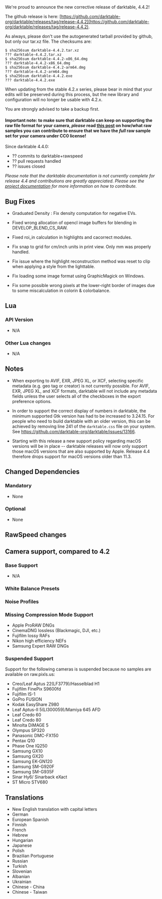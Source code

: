 We're proud to announce the new corrective release of darktable, 4.4.2!

The github release is here: [https://github.com/darktable-org/darktable/releases/tag/release-4.4.2](https://github.com/darktable-org/darktable/releases/tag/release-4.4.2).

As always, please don't use the autogenerated tarball provided by
github, but only our tar.xz file. The checksums are:

```
$ sha256sum darktable-4.4.2.tar.xz
??? darktable-4.4.2.tar.xz
$ sha256sum darktable-4.4.2-x86_64.dmg
??? darktable-4.4.2-x86_64.dmg
$ sha256sum darktable-4.4.2-arm64.dmg
??? darktable-4.4.2-arm64.dmg
$ sha256sum darktable-4.4.2.exe
??? darktable-4.4.2.exe
```

When updating from the stable 4.2.x series, please bear in
mind that your edits will be preserved during this process, but the new
library and configuration will no longer be usable with 4.2.x.

You are strongly advised to take a backup first.

#### Important note: to make sure that darktable can keep on supporting the raw file format for your camera, *please* read [this post](https://discuss.pixls.us/t/raw-samples-wanted/5420?u=lebedevri) on how/what raw samples you can contribute to ensure that we have the *full* raw sample set for your camera under CC0 license!

Since darktable 4.4.0:

- ?? commits to darktable+rawspeed
- ?? pull requests handled
- ?? issues closed


_Please note that the darktable documentation is not currently complete for release 4.4
and contributions are greatly appreciated. Please see the
[project documentation](https://github.com/darktable-org/dtdocs#contributing)
for more information on how to contribute._

## Bug Fixes

- Graduated Density : Fix density computation for negative EVs.

- Fixed wrong allocation of opencl image buffers for blending in
  DEVELOP_BLEND_CS_RAW.

- Fixed roi_in calculation in highlights and cacorrect modules.

- Fix snap to grid for cm/inch units in print view. Only mm was
  properly handled.

- Fix issue where the highlight reconstruction method was reset to
  clip when applying a style from the lighttable.

- Fix loading some image format using GraphicMagick on Windows.

- Fix some possible wrong pixels at the lower-right border of images
  due to some miscalculation in colorin & colorbalance.

## Lua

### API Version

- N/A

### Other Lua changes

- N/A

## Notes

- When exporting to AVIF, EXR, JPEG XL, or XCF, selecting specific
  metadata (e.g. geo tag or creator) is not currently possible. For
  AVIF, EXR, JPEG XL, and XCF formats, darktable will not include any
  metadata fields unless the user selects all of the checkboxes in the
  export preference options.

- In order to support the correct display of numbers in darktable, the
  minimum supported Gtk version has had to be increased to
  3.24.15. For people who need to build darktable with an older
  version, this can be achieved by removing line 241 of the
  `darktable.css` file on your system. See
  https://github.com/darktable-org/darktable/issues/13166.

- Starting with this release a new support policy regarding macOS
  versions will be in place -- darktable releases will now only
  support those macOS versions that are also supported by Apple.
  Release 4.4 therefore drops support for macOS versions older than
  11.3.

## Changed Dependencies

### Mandatory

- None

### Optional

- None

## RawSpeed changes


## Camera support, compared to 4.2

### Base Support

- N/A

### White Balance Presets

### Noise Profiles

### Missing Compression Mode Support

- Apple ProRAW DNGs
- CinemaDNG lossless (Blackmagic, DJI, etc.)
- Fujifilm lossy RAFs
- Nikon high efficiency NEFs
- Samsung Expert RAW DNGs

### Suspended Support

Support for the following cameras is suspended because no samples
are available on raw.pixls.us:

- Creo/Leaf Aptus 22(LF3779)/Hasselblad H1
- Fujifilm FinePix S9600fd
- Fujifilm IS-1
- GoPro FUSION
- Kodak EasyShare Z980
- Leaf Aptus-II 5(LI300059)/Mamiya 645 AFD
- Leaf Credo 60
- Leaf Credo 80
- Minolta DiMAGE 5
- Olympus SP320
- Panasonic DMC-FX150
- Pentax Q10
- Phase One IQ250
- Samsung GX10
- Samsung GX20
- Samsung EK-GN120
- Samsung SM-G920F
- Samsung SM-G935F
- Sinar Hy6/ Sinarback eXact
- ST Micro STV680

## Translations

- New English translation with capital letters
- German
- European Spanish
- Finnish
- French
- Hebrew
- Hungarian
- Japanese
- Polish
- Brazilian Portuguese
- Russian
- Turkish
- Slovenian
- Albanian
- Ukrainian
- Chinese - China
- Chinese - Taiwan

